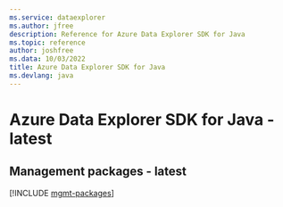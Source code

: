 ```yaml
---
ms.service: dataexplorer
ms.author: jfree
description: Reference for Azure Data Explorer SDK for Java
ms.topic: reference
author: joshfree
ms.data: 10/03/2022
title: Azure Data Explorer SDK for Java
ms.devlang: java
---
```

# Azure Data Explorer SDK for Java - latest

## Management packages - latest
[!INCLUDE [mgmt-packages](data-explorer-mgmt-index.md)]